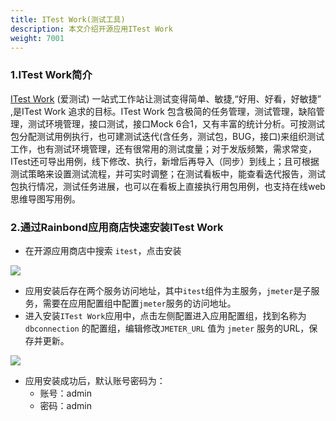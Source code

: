 ```yaml
---
title: ITest Work(测试工具)
description: 本文介绍开源应用ITest Work
weight: 7001
---
```


### 1.ITest Work简介

[ITest Work](http://www.itest.work/) (爱测试) 一站式工作站让测试变得简单、敏捷,“好用、好看，好敏捷” ,是ITest Work 追求的目标。ITest Work 包含极简的任务管理，测试管理，缺陷管理，测试环境管理，接口测试，接口Mock 6合1，又有丰富的统计分析。可按测试包分配测试用例执行，也可建测试迭代(含任务，测试包，BUG，接口)来组织测试工作，也有测试环境管理，还有很常用的测试度量；对于发版频繁，需求常变，ITest还可导出用例，线下修改、执行，新增后再导入（同步）到线上；且可根据测试策略来设置测试流程，并可实时调整；在测试看板中，能查看迭代报告，测试包执行情况，测试任务进展，也可以在看板上直接执行用包用例，也支持在线web 思维导图写用例。

### 2.通过Rainbond应用商店快速安装ITest Work

* 在开源应用商店中搜索 `itest`，点击安装

![](https://grstatic.oss-cn-shanghai.aliyuncs.com/docs/5.4/opensource-app/itest/itest-install.png)

* 应用安装后存在两个服务访问地址，其中`itest`组件为主服务，`jmeter`是子服务，需要在应用配置组中配置`jmeter`服务的访问地址。
* 进入安装`ITest Work`应用中，点击左侧配置进入应用配置组，找到名称为`dbconnection` 的配置组，编辑修改`JMETER_URL` 值为 `jmeter` 服务的URL，保存并更新。

![](https://grstatic.oss-cn-shanghai.aliyuncs.com/docs/5.4/opensource-app/itest/itest-config.png)

* 应用安装成功后，默认账号密码为：
  * 账号：admin
  * 密码：admin


